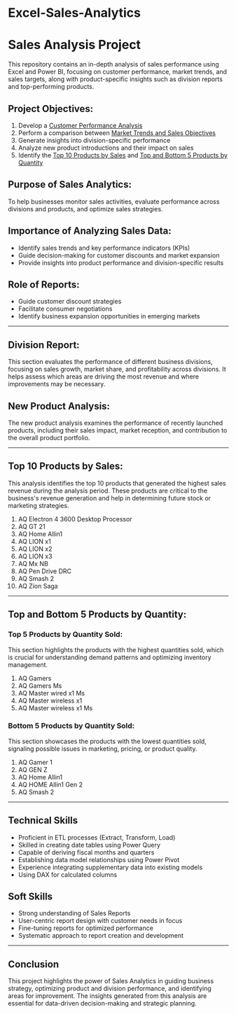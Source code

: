 # Excel-Sales-Analytics
# Sales Analysis Project

This repository contains an in-depth analysis of sales performance using Excel and Power BI, focusing on customer performance, market trends, and sales targets, along with product-specific insights such as division reports and top-performing products.

## Project Objectives:
1. Develop a [Customer Performance Analysis](https://github.com/harshass124/Excel-Sales-Analytics/blob/main/customer%20netsales%20performance.pdf)
2. Perform a comparison between [Market Trends and Sales Objectives](https://github.com/harshass124/Excel-Sales-Analytics/blob/main/market%20netsales%20performance.pdf)
3. Generate insights into division-specific performance
4. Analyze new product introductions and their impact on sales
5. Identify the [Top 10 Products by Sales](#top-10-products-by-sales) and [Top and Bottom 5 Products by Quantity](#top-and-bottom-5-products-by-quantity)

## Purpose of Sales Analytics:
To help businesses monitor sales activities, evaluate performance across divisions and products, and optimize sales strategies.

## Importance of Analyzing Sales Data:
- Identify sales trends and key performance indicators (KPIs)
- Guide decision-making for customer discounts and market expansion
- Provide insights into product performance and division-specific results

## Role of Reports:
- Guide customer discount strategies
- Facilitate consumer negotiations
- Identify business expansion opportunities in emerging markets

---

## Division Report:
This section evaluates the performance of different business divisions, focusing on sales growth, market share, and profitability across divisions. It helps assess which areas are driving the most revenue and where improvements may be necessary.

## New Product Analysis:
The new product analysis examines the performance of recently launched products, including their sales impact, market reception, and contribution to the overall product portfolio.

---

## Top 10 Products by Sales:
This analysis identifies the top 10 products that generated the highest sales revenue during the analysis period. These products are critical to the business's revenue generation and help in determining future stock or marketing strategies.

1. AQ Electron 4 3600 Desktop Processor
2. AQ GT 21
3. AQ Home Allin1
4. AQ LION x1
5. AQ LION x2
6. AQ LION x3
7. AQ Mx NB
8. AQ Pen Drive DRC
9. AQ Smash 2
10. AQ Zion Saga

---

## Top and Bottom 5 Products by Quantity:

### Top 5 Products by Quantity Sold:
This section highlights the products with the highest quantities sold, which is crucial for understanding demand patterns and optimizing inventory management.

1. AQ Gamers
2. AQ Gamers Ms
3. AQ Master wired x1 Ms
4. AQ Master wireless x1
5. AQ Master wireless x1 Ms

### Bottom 5 Products by Quantity Sold:
This section showcases the products with the lowest quantities sold, signaling possible issues in marketing, pricing, or product quality.

1. AQ Gamer 1
2. AQ GEN Z
3. AQ Home Allin1
4. AQ HOME Allin1 Gen 2
5. AQ Smash 2

---

## Technical Skills

- Proficient in ETL processes (Extract, Transform, Load)
- Skilled in creating date tables using Power Query
- Capable of deriving fiscal months and quarters
- Establishing data model relationships using Power Pivot
- Experience integrating supplementary data into existing models
- Using DAX for calculated columns

## Soft Skills

- Strong understanding of Sales Reports
- User-centric report design with customer needs in focus
- Fine-tuning reports for optimized performance
- Systematic approach to report creation and development

---

## Conclusion

This project highlights the power of Sales Analytics in guiding business strategy, optimizing product and division performance, and identifying areas for improvement. The insights generated from this analysis are essential for data-driven decision-making and strategic planning.
